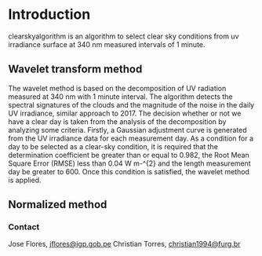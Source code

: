 # Introduction
clearskyalgorithm is an algorithm to select clear sky conditions from uv irradiance surface at 340 nm measured intervals of 1 minute.

## Wavelet transform method

The wavelet method is based on the decomposition of UV radiation measured at 340 nm with 1 minute interval.
The algorithm detects the spectral signatures of the clouds and the magnitude of the noise in the daily 
UV irradiance, similar approach to 2017. The decision whether or not we have a clear day is taken from 
the analysis of the decomposition by analyzing some criteria. Firstly, a Gaussian adjustment curve is 
generated from the UV irradiance data for each measurement day. As a condition for a day to be selected 
as a clear-sky condition, it is required that the determination coefficient be greater than or equal to 0.982, 
the Root Mean Square Error (RMSE) less than 0.04 W m-^{2} and the length measurement day be greater to 600. Once 
this condition is satisfied, the wavelet method is applied.

## Normalized method


### Contact
Jose Flores, jflores@igp.gob.pe
Christian Torres, christian1994@furg.br <br>

